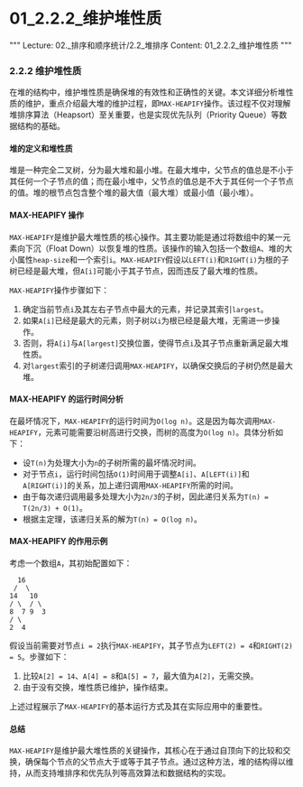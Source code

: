 # 01_2.2.2_维护堆性质

"""
Lecture: 02._排序和顺序统计/2.2_堆排序
Content: 01_2.2.2_维护堆性质
"""

### 2.2.2 维护堆性质

在堆的结构中，维护堆性质是确保堆的有效性和正确性的关键。本文详细分析堆性质的维护，重点介绍最大堆的维护过程，即`MAX-HEAPIFY`操作。该过程不仅对理解堆排序算法（Heapsort）至关重要，也是实现优先队列（Priority Queue）等数据结构的基础。

#### 堆的定义和堆性质
堆是一种完全二叉树，分为最大堆和最小堆。在最大堆中，父节点的值总是不小于其任何一个子节点的值；而在最小堆中，父节点的值总是不大于其任何一个子节点的值。堆的根节点包含整个堆的最大值（最大堆）或最小值（最小堆）。

#### MAX-HEAPIFY 操作
`MAX-HEAPIFY`是维护最大堆性质的核心操作。其主要功能是通过将数组中的某一元素向下沉（Float Down）以恢复堆的性质。该操作的输入包括一个数组`A`、堆的大小属性`heap-size`和一个索引`i`。`MAX-HEAPIFY`假设以`LEFT(i)`和`RIGHT(i)`为根的子树已经是最大堆，但`A[i]`可能小于其子节点，因而违反了最大堆的性质。

`MAX-HEAPIFY`操作步骤如下：
1. 确定当前节点`i`及其左右子节点中最大的元素，并记录其索引`largest`。
2. 如果`A[i]`已经是最大的元素，则子树以`i`为根已经是最大堆，无需进一步操作。
3. 否则，将`A[i]`与`A[largest]`交换位置，使得节点`i`及其子节点重新满足最大堆性质。
4. 对`largest`索引的子树递归调用`MAX-HEAPIFY`，以确保交换后的子树仍然是最大堆。

#### MAX-HEAPIFY 的运行时间分析
在最坏情况下，`MAX-HEAPIFY`的运行时间为`O(log n)`。这是因为每次调用`MAX-HEAPIFY`，元素可能需要沿树高进行交换，而树的高度为`O(log n)`。具体分析如下：
- 设`T(n)`为处理大小为`n`的子树所需的最坏情况时间。
- 对于节点`i`，运行时间包括`O(1)`时间用于调整`A[i]`、`A[LEFT(i)]`和`A[RIGHT(i)]`的关系，加上递归调用`MAX-HEAPIFY`所需的时间。
- 由于每次递归调用最多处理大小为`2n/3`的子树，因此递归关系为`T(n) = T(2n/3) + O(1)`。
- 根据主定理，该递归关系的解为`T(n) = O(log n)`。

#### MAX-HEAPIFY 的作用示例
考虑一个数组`A`，其初始配置如下：
```
  16
 /  \
14   10
/ \  / \
8  7 9  3
/ \     
2  4
```
假设当前需要对节点`i = 2`执行`MAX-HEAPIFY`，其子节点为`LEFT(2) = 4`和`RIGHT(2) = 5`。步骤如下：
1. 比较`A[2] = 14`、`A[4] = 8`和`A[5] = 7`，最大值为`A[2]`，无需交换。
2. 由于没有交换，堆性质已维护，操作结束。

上述过程展示了`MAX-HEAPIFY`的基本运行方式及其在实际应用中的重要性。

#### 总结
`MAX-HEAPIFY`是维护最大堆性质的关键操作，其核心在于通过自顶向下的比较和交换，确保每个节点的父节点大于或等于其子节点。通过这种方法，堆的结构得以维持，从而支持堆排序和优先队列等高效算法和数据结构的实现。
